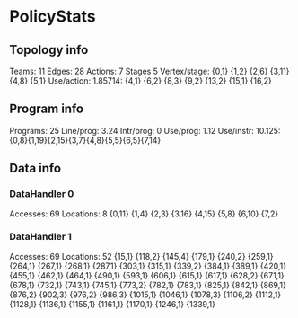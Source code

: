 # PolicyStats
## Topology info
Teams:		11
Edges:		28
Actions:	7
Stages		5
Vertex/stage:	{0,1} {1,2} {2,6} {3,11} {4,8} {5,1} 
Use/action:	1.85714: {4,1} {6,2} {8,3} {9,2} {13,2} {15,1} {16,2} 

## Program info
Programs:	25
Line/prog:	3.24
Intr/prog:	0
Use/prog:	1.12
Use/instr:	10.125: {0,8}{1,19}{2,15}{3,7}{4,8}{5,5}{6,5}{7,14}

## Data info

### DataHandler 0
Accesses:	69
Locations:	8
{0,11} {1,4} {2,3} {3,16} {4,15} {5,8} {6,10} {7,2} 

### DataHandler 1
Accesses:	69
Locations:	52
{15,1} {118,2} {145,4} {179,1} {240,2} {259,1} {264,1} {267,1} {268,1} {287,1} {303,1} {315,1} {339,2} {384,1} {389,1} {420,1} {455,1} {462,1} {464,1} {490,1} {593,1} {606,1} {615,1} {617,1} {628,2} {671,1} {678,1} {732,1} {743,1} {745,1} {773,2} {782,1} {783,1} {825,1} {842,1} {869,1} {876,2} {902,3} {976,2} {986,3} {1015,1} {1046,1} {1078,3} {1106,2} {1112,1} {1128,1} {1136,1} {1155,1} {1161,1} {1170,1} {1246,1} {1339,1} 